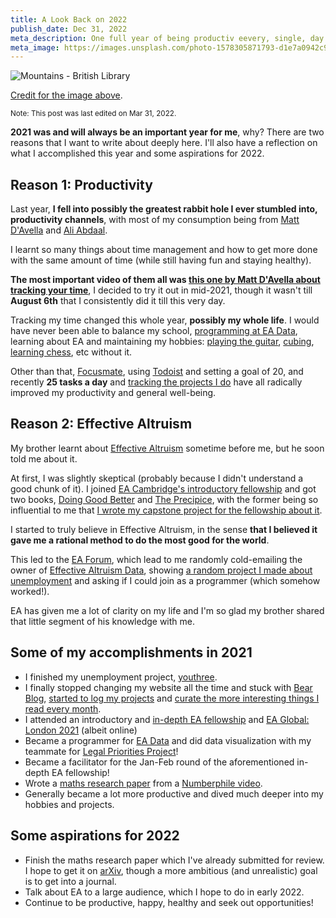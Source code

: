```yaml
---
title: A Look Back on 2022
publish_date: Dec 31, 2022
meta_description: One full year of being productiv eevery, single, day has its
meta_image: https://images.unsplash.com/photo-1578305871793-d1e7a0942c97?ixlib=rb-1.2.1&ixid=MnwxMjA3fDB8MHxwaG90by1wYWdlfHx8fGVufDB8fHx8&auto=format&fit=crop&w=1774&q=80
---
```


![Mountains - British Library](https://images.unsplash.com/photo-1578305871793-d1e7a0942c97?ixlib=rb-1.2.1&ixid=MnwxMjA3fDB8MHxwaG90by1wYWdlfHx8fGVufDB8fHx8&auto=format&fit=crop&w=1774&q=80)

[Credit for the image above](https://unsplash.com/photos/k6Fz2Q1h0ww).

<small>Note: This post was last edited on Mar 31, 2022.</small>

**2021 was and will always be an important year for me**, why? There are two reasons that I want to write about deeply here. I'll also have a reflection on what I accomplished this year and some aspirations for 2022.

## Reason 1: Productivity

Last year, **I fell into possibly the greatest rabbit hole I ever stumbled into, productivity channels**, with most of my consumption being from [Matt D'Avella](https://www.youtube.com/channel/UCJ24N4O0bP7LGLBDvye7oCA) and [Ali Abdaal](https://www.youtube.com/channel/UCoOae5nYA7VqaXzerajD0lg).

I learnt so many things about time management and how to get more done with the same amount of time (while still having fun and staying healthy).

**The most important video of them all was [this one by Matt D'Avella about tracking your time](https://www.youtube.com/watch?v=LUjTvPy_UAg)**, I decided to try it out in mid-2021, though it wasn't till **August 6th** that I consistently did it till this very day.

Tracking my time changed this whole year, **possibly my whole life**. I would have never been able to balance my school, [programming at EA Data](https://arjunyadav.net/projects#eadata), learning about EA and maintaining my hobbies: [playing the guitar](https://arjunyadav.net/projects#guitar), [cubing](https://arjunyadav.net/projects#cubing), [learning chess](https://arjunyadav.net/projects#chess), etc without it.

Other than that, [Focusmate](https://arjunyadav.net/150-focusmate-sessions), using [Todoist](https://todoist.com) and setting a goal of 20, and recently **25 tasks a day** and [tracking the projects I do](https://arjunyadav.net/projects) have all radically improved my productivity and general well-being.

## Reason 2: Effective Altruism

My brother learnt about [Effective Altruism](https://arjunyadav.net/what-is-effective-altruism) sometime before me, but he soon told me about it.

At first, I was slightly skeptical (probably because I didn't understand a good chunk of it). I joined [EA Cambridge's introductory fellowship](https://www.eacambridge.org/ea-fellowship-info) and got two books, [Doing Good Better](https://www.goodreads.com/book/show/23398748-doing-good-better) and [The Precipice](https://www.goodreads.com/book/show/48570420-the-precipice), with the former being so influential to me that [I wrote my capstone project for the fellowship about it](https://docs.google.com/document/d/11q6LWi_4G3_mmi39mjQogIKfby4nLPVngoAqYwxFHRk/edit?usp=sharing).

I started to truly believe in Effective Altruism, in the sense **that I believed it gave me a rational method to do the most good for the world**.

This led to the [EA Forum](https://forum.effectivealtruism.org), which lead to me randomly cold-emailing the owner of [Effective Altruism Data](https://effectivealtruismdata.com), showing [a random project I made about unemployment](https://y-arjun-y.github.io/youthree/) and asking if I could join as a programmer (which somehow worked!).

EA has given me a lot of clarity on my life and I'm so glad my brother shared that little segment of his knowledge with me.

## Some of my accomplishments in 2021

- I finished my unemployment project, [youthree](https://y-arjun-y.github.io/youthree).
- I finally stopped changing my website all the time and stuck with [Bear Blog](https://bearblog.dev), [started to log my projects](https://arjunyadav.net/projects/) and [curate the more interesting things I read every month](https://arjunyadav.net/interesting-reads/).
- I attended an introductory and [in-depth EA fellowship](https://arjunyadav.net/projects/#eaindepth) and [EA Global: London 2021](https://arjunyadav.net/projects/#eaglobal2021) (albeit online)
- Became a programmer for [EA Data](https://effectivealtruismdata.org) and did data visualization with my teammate for [Legal Priorities Project](https://www.legalpriorities.org/)!
- Became a facilitator for the Jan-Feb round of the aforementioned in-depth EA fellowship!
- Wrote a [maths research paper](https://arjunyadav.net/projects/#millerrabin) from a [Numberphile video](https://www.youtube.com/watch?v=_MscGSN5J6o).
- Generally became a lot more productive and dived much deeper into my hobbies and projects.

## Some aspirations for 2022

- Finish the maths research paper which I've already submitted for review. I hope to get it on [arXiv](https://arxiv.org/), though a more ambitious (and unrealistic) goal is to get into a journal.
- Talk about EA to a large audience, which I hope to do in early 2022.
- Continue to be productive, happy, healthy and seek out opportunities!
